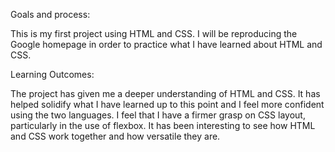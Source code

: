 Goals and process:

This is my first project using HTML and CSS. I will be reproducing the Google homepage in order to practice what I have learned about HTML and CSS. 

Learning Outcomes:

The project has given me a deeper understanding of HTML and CSS. It has helped solidify what I have learned up to this point and I feel more confident using the two languages. I feel that I have a firmer grasp on CSS layout, particularly in the use of flexbox. It has been interesting to see how HTML and CSS work together and how versatile they are. 